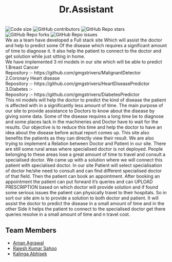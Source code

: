 <h1 align="center"><b>Dr.Assistant</b></h1>
<br>
<img src="https://img.shields.io/github/languages/code-size/gmgstrivers/Dr.Assistant?style=flat-square" alt="Code size" />
<img alt="GitHub contributors" src="https://img.shields.io/github/contributors/gmgstrivers/Dr.Assistant?style=flat-square">
<img alt="GitHub Repo stars" src="https://img.shields.io/github/stars/gmgstrivers/Dr.Assistant?style=flat-square">
<img alt="GitHub Repo forks" src="https://img.shields.io/github/forks/gmgstrivers/Dr.Assistant?style=flat-square">
<img alt="GitHub Repo issues" src="https://img.shields.io/github/issues/gmgstrivers/Dr.Assistant?style=flat-square">
<br>
We as a team have developed a Full stack site Which will assist the doctor and help to predict some 
Of the disease which requires a significant amount of time to diagnose it. It also help the patient to connect to the doctor and get solution while just sitting in home.
<br>
We have implemented 3 ml models in our site which will be able to predict 
<br>
1.Breast Cancer
<br>
  Repository :- https://github.com/gmgstrivers/MalignantDetector
  <br>
2.Coronary Heart disease 
<br>
  Repository :- https://github.com/gmgstrivers/HeartDiseasePredictor
  <br>
3.Diabetes :- 
<br>
  Repository :- https://github.com/gmgstrivers/DiabetesPredictor
  <br>
This ml models will help the doctor to predict the kind of disease the patient is affected with in a significantly less amount of time. The main purpose of our site to provide assistance to Doctors to know about the disease by giving some data.
Some of the disease requires a long time be to diagnose and some places lack in the machineries and Doctor have to wait for the results. Our objective is to reduce this time and help the doctor to have an idea about the disease before actual report comes up.
This site also benefits the patients as they can directly view their result. We are also trying to implement a Relation between Doctor and Patient in our site.
There are still some rural areas where specialised doctor is not deployed. People belonging to these areas lose a great amount of time to travel and consult a specialised doctor. We came up with a solution where we will connect this patient with specialised doctor.
In our site Patient will select specialisation of doctor he/she need to consult and can find different specialised doctor of that field. Then the patient can book an appointment. After booking an appointment the patient can put forward it’s queries and can UPLOAD PRESCRIPTION based on which doctor will provide solution and if found some serious issues the patient can physically travel to their hospitals.
So in sort our site aim is to provide a solution to both doctor and patient. 
It will assist the doctor to predict the disease in a small amount of time and in the other
Side it helps the patient to connect to the specialised doctor get there queries resolve in a small amount of time and n travel cost.

<h2> Team Members</h2>
<ul>
<li><a href="https://www.linkedin.com/in/amanagrawal20156/">Aman Agrawal</li>
<li><a href="https://www.linkedin.com/in/rajesh-kumar-sahoo-9b3095189/">Rajesh Kumar Sahoo</li>
<li><a href="https://www.linkedin.com/in/kalingaabhisek/">Kalinga Abhisek</li>
</ul>
